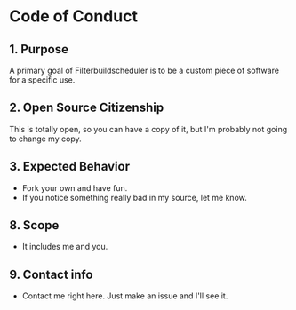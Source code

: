 # Code of Conduct

## 1. Purpose

A primary goal of Filterbuildscheduler is to be a custom piece of software for a specific use.

## 2. Open Source Citizenship

This is totally open, so you can have a copy of it, but I'm probably not going to change my copy.

## 3. Expected Behavior

* Fork your own and have fun.
* If you notice something really bad in my source, let me know.

## 8. Scope

* It includes me and you.

## 9. Contact info

* Contact me right here. Just make an issue and I'll see it.

